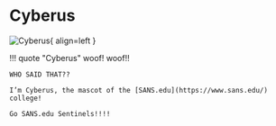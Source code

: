 # Cyberus

![Cyberus](/img/castleapproach/cyberus.png){ align=left }

!!! quote "Cyberus"
	woof! woof!!

	WHO SAID THAT??

	I’m Cyberus, the mascot of the [SANS.edu](https://www.sans.edu/) college!

	Go SANS.edu Sentinels!!!!
